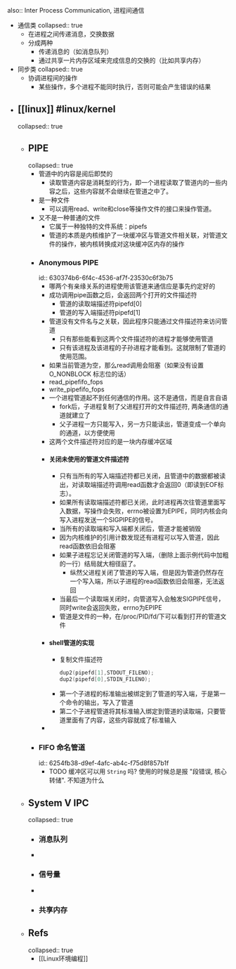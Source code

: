 also:: Inter Process Communication, 进程间通信

  - 通信类
    collapsed:: true
    - 在进程之间传递消息，交换数据
    - 分成两种
      - 传递消息的（如消息队列）
      - 通过共享一片内存区域来完成信息的交换的（比如共享内存）
  - 同步类
    collapsed:: true
    - 协调进程间的操作
      - 某些操作，多个进程不能同时执行，否则可能会产生错误的结果
- ## [[linux]] #linux/kernel
  collapsed:: true
  - ## PIPE
    collapsed:: true
    - 管道中的内容是阅后即焚的
      - 读取管道内容是消耗型的行为，即一个进程读取了管道内的一些内容之后，这些内容就不会继续在管道之中了。
    - 是一种文件
      - 可以调用read、write和close等操作文件的接口来操作管道。
    - 又不是一种普通的文件
      - 它属于一种独特的文件系统：pipefs
      - 管道的本质是内核维护了一块缓冲区与管道文件相关联，对管道文件的操作，被内核转换成对这块缓冲区内存的操作
    - ### Anonymous PIPE
      id:: 630374b6-6f4c-4536-af7f-23530c6f3b75
      - 哪两个有亲缘关系的进程使用该管道来通信应是事先约定好的
      - 成功调用pipe函数之后，会返回两个打开的文件描述符
        - 管道的读取端描述符pipefd[0]
        - 管道的写入端描述符pipefd[1]
      - 管道没有文件名与之关联，因此程序只能通过文件描述符来访问管道
        - 只有那些能看到这两个文件描述符的进程才能够使用管道
        - 只有该进程及该进程的子孙进程才能看到。这就限制了管道的使用范围。
      - 如果当前管道为空，那么read调用会阻塞（如果没有设置 O_NONBLOCK 标志位的话）
      - read_pipefifo_fops
      - write_pipefifo_fops
      - 一个进程管道起不到任何通信的作用。这不是通信，而是自言自语
        - fork后，子进程复制了父进程打开的文件描述符, 两条通信的通道就建立了
        - 父子进程一方只能写入，另一方只能读出，管道变成一个单向的通道，以方便使用
      - 这两个文件描述符对应的是一块内存缓冲区域
      - #### 关闭未使用的管道文件描述符
        - 只有当所有的写入端描述符都已关闭，且管道中的数据都被读出，对读取端描述符调用read函数才会返回0（即读到EOF标志）。
        - 如果所有读取端描述符都已关闭，此时进程再次往管道里面写入数据，写操作会失败，errno被设置为EPIPE，同时内核会向写入进程发送一个SIGPIPE的信号。
        - 当所有的读取端和写入端都关闭后，管道才能被销毁
        - 因为内核维护的引用计数发现还有进程可以写入管道，因此read函数依旧会阻塞
        - 如果子进程忘记关闭管道的写入端，（删除上面示例代码中加粗的一行）结局就大相径庭了。
          - 纵然父进程关闭了管道的写入端，但是因为管道仍然存在一个写入端，所以子进程的read函数依旧会阻塞，无法返回
        - 当最后一个读取端关闭时，向管道写入会触发SIGPIPE信号，同时write会返回失败，errno为EPIPE
        - 管道是文件的一种，在/proc/PID/fd/下可以看到打开的管道文件
      - #### shell管道的实现
        - 复制文件描述符
          ```c
          dup2(pipefd[1],STDOUT_FILENO);
          dup2(pipefd[0],STDIN_FILENO);
          ```
        - 第一个子进程的标准输出被绑定到了管道的写入端，于是第一个命令的输出，写入了管道
        - 第二个子进程管道将其标准输入绑定到管道的读取端，只要管道里面有了内容，这些内容就成了标准输入
      -
    - ### FIFO 命名管道
      id:: 6254fb38-d9ef-4afc-ab4c-f75d8f857b1f
      - TODO 缓冲区可以用 `String` 吗? 使用的时候总是报 "段错误, 核心转储". 不知道为什么
  - ## System V IPC
    collapsed:: true
    - ### 消息队列
    -
    - ### 信号量
    -
    - ### 共享内存
  - ## Refs
    collapsed:: true
    - [[Linux环境编程]]